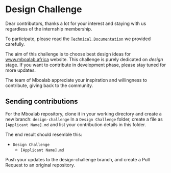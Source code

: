 # Design Challenge

Dear contributors, thanks a lot for your interest and staying with us regardless of the internship membership.

To participate, please read the <a href="https://docs.google.com/document/d/1QKyoeZo2AHd_wQE5I-muEdu2Li9EpYFdMIVB1OwI0cU/edit?usp=drivesdk" > `Technical Documentation`</a> we provided carefully.

The aim of this challenge is to choose best design ideas for <a href="https://www.mboalab.africa/"> www.mboalab.africa</a> website.
This challenge is purely dedicated on *design* stage.
If you want to contribute in development phase, please stay tuned for more updates.

The team of Mboalab appreciate your inspiration and willingness to contribute, giving back to the community.

## Sending contributions
For the Mboalab repository, clone it in your working directory and create a new branch: `design-challenge`
In a `Design Challenge` folder, create a file as `[Applicant Name].md` and list your contribution details in this folder.

The end result should resemble this:
 - `Design Challenge`
     - `[Applicant Name].md`

Push your updates to the design-challenge branch, and create a Pull Request to an original repository.

